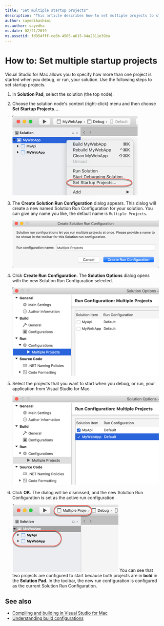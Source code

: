 ```yaml
---
title: "Set multiple startup projects"
description: "This article describes how to set multiple projects to start on run or debug."
author: sayedihashimi
ms.author: sayedha
ms.date: 02/21/2019
ms.assetid: fd354fff-ce6b-4505-a815-84a2311e39ba
---
```

# How to: Set multiple startup projects
Visual Studio for Mac allows you to specify how more than one project is started when you debug, or run, your solution. Use the following steps to set startup projects.

1.  In **Solution Pad**, select the solution (the top node).

2. Choose the solution node's context (right-click) menu and then choose **Set Startup Projects...**.

   ![Set startup projects context menu](media/startup-proj-ctx-menu.png)

3. The **Create Solution Run Configuration** dialog appears. This dialog will create a new named Solution Run Configuration for your solution. You can give any name you like, the default name is `Multiple Projects`.

   ![Create Solution Run Configuration dialog](media/create-sln-run-config.png)

4. Click **Create Run Configuration**. The **Solution Options** dialog opens with the new Solution Run Configuration selected.

   ![Solution Options dialog](media/sln-options-run-config-multi-projects.png)

5. Select the projects that you want to start when you debug, or run, your application from Visual Studio for Mac.

   ![Solution options dialog with configured run configuration](media/sln-options-run-config-multi-projects-configured.png)

6. Click **OK**. The dialog will be dismissed, and the new Solution Run Configuration is set as the active run configuration.

   ![Solution with multiple projects configured to start on debug or run](media/startup-project-configured.png)
   You can see that two projects are configured to start because both projects are in **bold** in the **Solution Pad**. In the toolbar, the new run configuration is configured as the current Solution Run Configuration.

## See also

- [Compiling and building in Visual Studio for Mac](compiling-and-building.md)
- [Understanding build configurations](configurations.md)